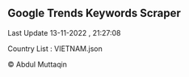 

## Google Trends Keywords Scraper 
 
Last Update 13-11-2022 , 21:27:08

Country List :
VIETNAM.json



© Abdul Muttaqin 
